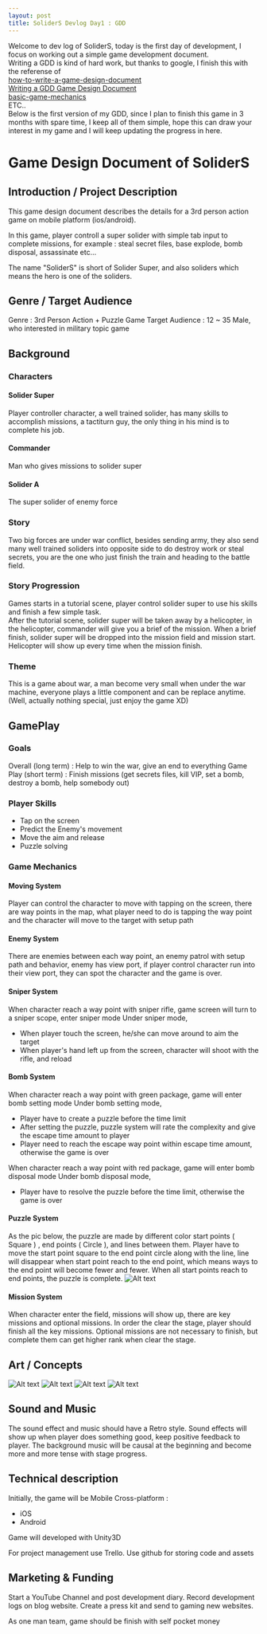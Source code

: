 ```yaml
---
layout: post
title: SoliderS Devlog Day1 : GDD
---
```

Welcome to dev log of SoliderS, today is the first day of development, I focus on working out a simple game development document.  
Writing a GDD is kind of hard work, but thanks to google, I finish this with the referense of  
[how-to-write-a-game-design-document](http://trickgs.com/blog/how-to-write-a-game-design-document/)  
[Writing a GDD Game Design Document](https://www.youtube.com/watch?v=VrP6VM3XpIk)  
[basic-game-mechanics](http://www.gamedesigning.org/career/basic-game-mechanics/)  
ETC..  
Below is the first version of my GDD, since I plan to finish this game in 3 months with spare time, I keep all of them simple, hope this can draw your interest in my game and I will keep updating the progress in here.

# Game Design Document of SoliderS

## Introduction / Project Description  
This game design document describes the details for a 3rd person action game on mobile platform (ios/android).  

In this game, player controll a super solider with simple tab input to complete missions, for example : steal secret files, base explode, bomb disposal, assassinate etc...  

The name "SoliderS" is short of Solider Super, and also soliders which means the hero is one of the soliders.

## Genre / Target Audience
Genre : 3rd Person Action + Puzzle Game
Target Audience : 12 ~ 35 Male, who interested in military topic game

## Background
### Characters

#### Solider Super
Player controller character, a well trained solider, has many skills to accomplish missions, a tactiturn guy, the only thing in his mind is to complete his job.

#### Commander
Man who gives missions to solider super

#### Solider A  
The super solider of enemy force

### Story
Two big forces are under war conflict, besides sending army, they also send many well trained soliders into opposite side to do destroy work or steal secrets, you are the one who just finish the train and heading to the battle field. 

### Story Progression
Games starts in a tutorial scene, player control solider super to use his skills and finish a few simple task.  
After the tutorial scene, solider super will be taken away by a helicopter, in the helicopter, commander will give you a brief of the mission. When a brief finish, solider super will be dropped into the mission field and mission start.  
Helicopter will show up every time when the mission finish.  

### Theme
This is a game about war, a man become very small when under the war machine, everyone plays a little component and can be replace anytime.(Well, actually nothing special, just enjoy the game XD)

## GamePlay

###  Goals
Overall (long term) : Help to win the war, give an end to everything
Game Play (short term) : Finish missions (get secrets files, kill VIP, set a bomb, destroy a bomb, help somebody out)

### Player Skills

 *  Tap on the screen
 *  Predict the Enemy's movement
 *  Move the aim and release
 *  Puzzle solving

### Game Mechanics

#### Moving System
Player can control the character to move with tapping on the screen, there are way points in the map, what player need to do is tapping the way point and the character will move to the target with setup path

#### Enemy System
There are enemies between each way point, an enemy patrol with setup path and behavior, enemy has view port, if player control character run into their view port, they can spot the character and the game is over.  

#### Sniper System
When character reach a way point with sniper rifle, game screen will turn to a sniper scope, enter sniper mode
Under sniper mode,
 * When player touch the screen, he/she can move around to aim the target
 * When player's hand left up from the screen, character will shoot with the rifle, and reload  

#### Bomb System
When character reach a way point with green package, game will enter bomb setting mode
Under bomb setting mode,
 * Player have to create a puzzle before the time limit
 * After setting the puzzle, puzzle system will rate the complexity and give the escape time amount to player
 * Player need to reach the escape way point within escape time amount, otherwise the game is over

When character reach a way point with red package, game will enter bomb disposal mode 
Under bomb disposal mode, 
 * Player have to resolve the puzzle before the time limit, otherwise the game is over

#### Puzzle System
As the pic below, the puzzle are made by different color start points ( Square ) , end points ( Circle ), and lines between them.
Player have to move the start point square to the end point circle along with the line, line will disappear when start point reach to the end point, which means ways to the end point will become fewer and fewer.
When all start points reach to end points, the puzzle is complete.
![Alt text](/img/1469349836613.png)

#### Mission System
When character enter the field, missions will show up, there are key missions and optional missions.
In order the clear the stage, player should finish all the key missions.
Optional missions are not necessary to finish, but complete them can get higher rank when clear the stage.

## Art / Concepts
![Alt text](/img/1469352736234.png)
![Alt text](/img/1469352753955.png)
![Alt text](/img/1469352785380.png)
![Alt text](/img/1469352880495.png)

## Sound and Music
The sound effect and  music should have a Retro style.
Sound effects will show up when player does something good, keep positive feedback to player.
The background music will be causal at the beginning and become more and more tense with stage progress.

## Technical description
Initially, the game will be Mobile Cross-platform :
 * iOS
 * Android

Game will developed with Unity3D

For project management use Trello. Use github for storing code and assets

## Marketing & Funding

Start a YouTube Channel and post development diary.
Record development logs on blog website.
Create a press kit and send to gaming new websites.

As one man team, game should be finish with self pocket money

